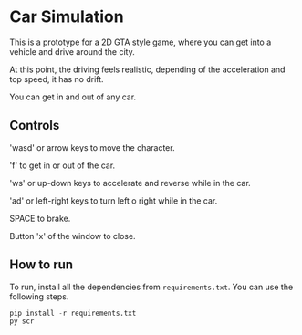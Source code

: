 # Car Simulation
This is a prototype for a 2D GTA style game, where you can get into a vehicle and drive around the city.

At this point, the driving feels realistic, depending of the acceleration and top speed, it has no drift.

You can get in and out of any car.

## Controls
'wasd' or arrow keys to move the character.

'f' to get in or out of the car.

'ws' or up-down keys to accelerate and reverse while in the car.

'ad' or left-right keys to turn left o right while in the car.

SPACE to brake.

Button 'x' of the window to close.

## How to run
To run, install all the dependencies from `requirements.txt`. You can use the following steps.

```py
pip install -r requirements.txt
py scr
```
